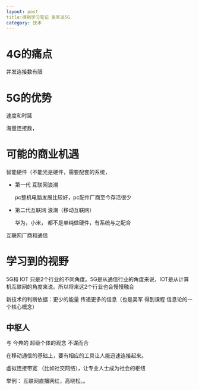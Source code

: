 ```yaml
---
layout: post
title:得到学习笔记 吴军谈5G
category: 技术
---
```




# 4G的痛点

并发连接数有限



# 5G的优势



速度和时延

海量连接数，





# 可能的商业机遇



智能硬件（不能光是硬件，需要配套的系统，

* 第一代 互联网浪潮

  pc整机电脑发展比较好，pc配件厂商至今存活很少



* 第二代互联网 浪潮（移动互联网）

  华为，小米， 都不是单纯做硬件，有系统与之配合





互联网厂商和通信



# 学习到的视野

5G和 IOT 只是2个行业的不同角度。5G是从通信行业的角度来说，IOT是从计算机互联网的角度来说。所以将来这2个行业也会慢慢融合



新技术的判断依据：更少的能量 传递更多的信息（也是吴军 得到课程 信息论的一个核心概念）





## 中枢人



与 今典的 超级个体的观念 不谋而合



在移动通信的基础上，要有相应的工具让人能迅速连接起来。



虚拟连接带宽 （比如社交网络），让专业人士成为社会的枢纽

举例： 互联网直播网红，高晓松。。

